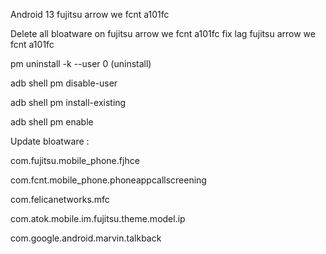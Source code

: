 Android 13 fujitsu arrow we fcnt a101fc

Delete all bloatware on fujitsu arrow we fcnt a101fc
fix lag fujitsu arrow we fcnt a101fc

  pm uninstall -k --user 0 (uninstall)
  
  adb shell pm disable-user

  adb shell pm install-existing  

  adb shell pm enable 
   


Update bloatware :

com.fujitsu.mobile_phone.fjhce



com.fcnt.mobile_phone.phoneappcallscreening

com.felicanetworks.mfc

com.atok.mobile.im.fujitsu.theme.model.ip

com.google.android.marvin.talkback
